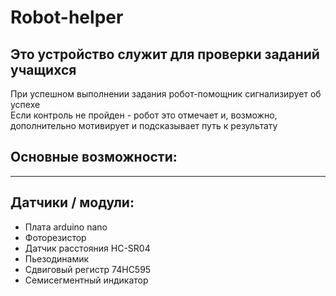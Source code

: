 # Robot-helper  

## Это устройство служит для проверки заданий учащихся  
При успешном выполнении задания робот-помощник сигнализирует об успехе  
Если контроль не пройден - робот это отмечает и, возможно,  дополнительно мотивирует и подсказывает путь к результату   

## Основные возможности:  

----

## Датчики / модули:  
- Плата arduino nano  
- Фоторезистор  
- Датчик расстояния HC-SR04  
- Пьезодинамик  
- Cдвиговый регистр 74HC595 
- Семисегментный индикатор
